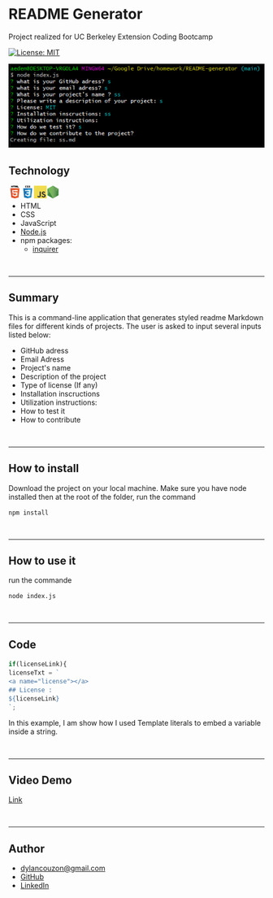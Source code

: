 # README Generator
Project realized for UC Berkeley Extension Coding Bootcamp

[![License: MIT](https://img.shields.io/badge/License-MIT-yellow.svg)](https://opensource.org/licenses/MIT)

![Site](./screenshot.png)

## Technology
<img align="left" alt="HTML" width="25x" src="https://raw.githubusercontent.com/github/explore/80688e429a7d4ef2fca1e82350fe8e3517d3494d/topics/html/html.png"/> &nbsp;
<img align="left" alt="JavaScript" width="25x" src="https://raw.githubusercontent.com/github/explore/80688e429a7d4ef2fca1e82350fe8e3517d3494d/topics/css/css.png"/> &nbsp;
<img align="left" alt="JavaScript" width="25x" src="https://raw.githubusercontent.com/github/explore/80688e429a7d4ef2fca1e82350fe8e3517d3494d/topics/javascript/javascript.png"/> &nbsp;
<img align="left" alt="JavaScript" width="25x" src="https://raw.githubusercontent.com/github/explore/80688e429a7d4ef2fca1e82350fe8e3517d3494d/topics/nodejs/nodejs.png"/> &nbsp;

- HTML
- CSS
- JavaScript
- [Node.js](https://nodejs.org/en/)
- npm packages:
    - [inquirer](https://www.npmjs.com/package/inquirer)

<br>
<hr>

## Summary 
This is a command-line application that generates styled readme Markdown files for different kinds of projects.
The user is asked to input several inputs listed below:

* GitHub adress
* Email Adress
* Project's name
* Description of the project
* Type of license (If any)
* Installation inscructions
* Utilization instructions:
* How to test it
* How to contribute

<br>
<hr>

## How to install
Download the project on your local machine.
Make sure you have node installed then at the root of the folder, run the command
```
npm install
```
<br>
<hr>

## How to use it
run the commande 
```
node index.js
```

<br>
<hr>

## Code 
```js
if(licenseLink){
licenseTxt = `
<a name="license"></a>
## License :
${licenseLink}
`;
```
In this example, I am show how I used Template literals to embed a variable inside a string.

<br>
<hr>

## Video Demo

[Link](https://drive.google.com/file/d/1RE9OOLVVlufw4FwKrB8I2N89NHVafr8Q/view)

<br>
<hr>

## Author
- [dylancouzon@gmail.com](mailto:dylancouzon@gmail.com)
- [GitHub](https://github.com/Dylancouzon)
- [LinkedIn](https://www.linkedin.com/in/dcouzon/)


